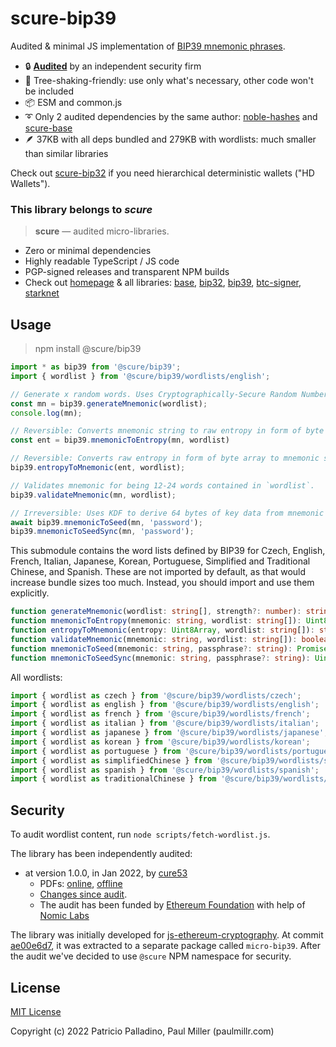 # scure-bip39

Audited & minimal JS implementation of [BIP39 mnemonic phrases](https://github.com/bitcoin/bips/blob/master/bip-0039.mediawiki).

- 🔒 [**Audited**](#security) by an independent security firm
- 🔻 Tree-shaking-friendly: use only what's necessary, other code won't be included
- 📦 ESM and common.js
- ➰ Only 2 audited dependencies by the same author:
  [noble-hashes](https://github.com/paulmillr/noble-hashes) and [scure-base](https://github.com/paulmillr/scure-base)
- 🪶 37KB with all deps bundled and 279KB with wordlists: much smaller than similar libraries

Check out [scure-bip32](https://github.com/paulmillr/scure-bip32) if you need
hierarchical deterministic wallets ("HD Wallets").

### This library belongs to *scure*

> **scure** — audited micro-libraries.

- Zero or minimal dependencies
- Highly readable TypeScript / JS code
- PGP-signed releases and transparent NPM builds
- Check out [homepage](https://paulmillr.com/noble/#scure) & all libraries:
  [base](https://github.com/paulmillr/scure-base),
  [bip32](https://github.com/paulmillr/scure-bip32),
  [bip39](https://github.com/paulmillr/scure-bip39),
  [btc-signer](https://github.com/paulmillr/scure-btc-signer),
  [starknet](https://github.com/paulmillr/scure-starknet)

## Usage

> npm install @scure/bip39

```js
import * as bip39 from '@scure/bip39';
import { wordlist } from '@scure/bip39/wordlists/english';

// Generate x random words. Uses Cryptographically-Secure Random Number Generator.
const mn = bip39.generateMnemonic(wordlist);
console.log(mn);

// Reversible: Converts mnemonic string to raw entropy in form of byte array.
const ent = bip39.mnemonicToEntropy(mn, wordlist)

// Reversible: Converts raw entropy in form of byte array to mnemonic string.
bip39.entropyToMnemonic(ent, wordlist);

// Validates mnemonic for being 12-24 words contained in `wordlist`.
bip39.validateMnemonic(mn, wordlist);

// Irreversible: Uses KDF to derive 64 bytes of key data from mnemonic + optional password.
await bip39.mnemonicToSeed(mn, 'password');
bip39.mnemonicToSeedSync(mn, 'password');
```

This submodule contains the word lists defined by BIP39 for Czech, English, French, Italian, Japanese, Korean, Portuguese, Simplified and Traditional Chinese, and Spanish. These are not imported by default, as that would increase bundle sizes too much. Instead, you should import and use them explicitly.

```typescript
function generateMnemonic(wordlist: string[], strength?: number): string;
function mnemonicToEntropy(mnemonic: string, wordlist: string[]): Uint8Array;
function entropyToMnemonic(entropy: Uint8Array, wordlist: string[]): string;
function validateMnemonic(mnemonic: string, wordlist: string[]): boolean;
function mnemonicToSeed(mnemonic: string, passphrase?: string): Promise<Uint8Array>;
function mnemonicToSeedSync(mnemonic: string, passphrase?: string): Uint8Array;
```

All wordlists:

```typescript
import { wordlist as czech } from '@scure/bip39/wordlists/czech';
import { wordlist as english } from '@scure/bip39/wordlists/english';
import { wordlist as french } from '@scure/bip39/wordlists/french';
import { wordlist as italian } from '@scure/bip39/wordlists/italian';
import { wordlist as japanese } from '@scure/bip39/wordlists/japanese';
import { wordlist as korean } from '@scure/bip39/wordlists/korean';
import { wordlist as portuguese } from '@scure/bip39/wordlists/portuguese';
import { wordlist as simplifiedChinese } from '@scure/bip39/wordlists/simplified-chinese';
import { wordlist as spanish } from '@scure/bip39/wordlists/spanish';
import { wordlist as traditionalChinese } from '@scure/bip39/wordlists/traditional-chinese';
```

## Security

To audit wordlist content, run `node scripts/fetch-wordlist.js`.

The library has been independently audited:

- at version 1.0.0, in Jan 2022, by [cure53](https://cure53.de)
  - PDFs: [online](https://cure53.de/pentest-report_hashing-libs.pdf), [offline](./audit/2022-01-05-cure53-audit-nbl2.pdf)
  - [Changes since audit](https://github.com/paulmillr/scure-bip39/compare/1.0.0..main).
  - The audit has been funded by [Ethereum Foundation](https://ethereum.org/en/) with help of [Nomic Labs](https://nomiclabs.io)

The library was initially developed for [js-ethereum-cryptography](https://github.com/ethereum/js-ethereum-cryptography).
At commit [ae00e6d7](https://github.com/ethereum/js-ethereum-cryptography/commit/ae00e6d7d24fb3c76a1c7fe10039f6ecd120b77e),
it was extracted to a separate package called `micro-bip39`.
After the audit we've decided to use `@scure` NPM namespace for security.

## License

[MIT License](./LICENSE)

Copyright (c) 2022 Patricio Palladino, Paul Miller (paulmillr.com)
